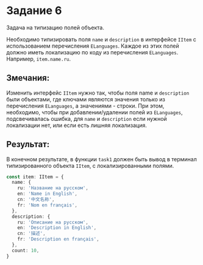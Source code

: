 # Задание 6

Задача на типизацию полей объекта.

Необходимо типизировать поля `name` и `description` в интерфейсе `IItem` с использованием перечисления `ELanguages`. Каждое из этих полей должно иметь локализацию по коду из перечисления `ELanguages`. Например, `item.name.ru`.

## Змечания:

Изменить интерфейс `IItem` нужно так, чтобы поля name и `description` были объектами, где ключами являются значения только из перечисления `ELanguages`, а значениями - строки. При этом, необходимо, чтобы при добавлении/удалении полей из `ELanguages`, подсвечивалась ошибка, для `name` и `description` если нужной локализации нет, или если есть лишняя локализация.

## Результат:

В конечном результате, в функции `task1` должен быть вывод в терминал типизированного объекта `IItem`, с локализированными полями.

```typescript
const item: IItem = {
  name: {
    ru: 'Название на русском',
    en: 'Name in English',
    cn: '中文名称',
    fr: 'Nom en français',
  },
  description: {
    ru: 'Описание на русском',
    en: 'Description in English',
    cn: '描述',
    fr: 'Description en français',
  },
  count: 10,
}
```
